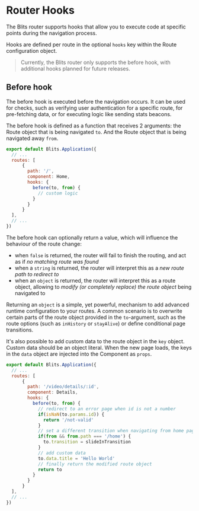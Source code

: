# Router Hooks

The Blits router supports hooks that allow you to execute code at specific points during the navigation process.

Hooks are defined per route in the optional `hooks` key within the Route configuration object.

> Currently, the Blits router only supports the before hook, with additional hooks planned for future releases.

## Before hook

The before hook is executed before the navigation occurs. It can be used for checks, such as verifying user authentication for a specific route, for pre-fetching data, or for executing logic like sending stats beacons.

The before hook is defined as a function that receives 2 arguments: the Route object that is being navigated `to`. And the Route object that is being navigated away `from`.

```js
export default Blits.Application({
  // ...
  routes: [
      {
        path: '/',
        component: Home,
        hooks: {
          before(to, from) {
            // custom logic
          }
        }
      }
  ],
  // ...
})
```

The before hook can optionally return a value, which will influence the behaviour of the route change:

- when  `false` is returned, the router will fail to finish the routing, and act as if _no matching route was found_
- when a `string` is returned, the router will interpret this as a _new route path to redirect to_
- when an `object` is returned, the router will interpret this as a route object, allowing to _modify (or completely replace) the route object_ being navigated to

Returning an `object` is a simple, yet powerful, mechanism to add advanced runtime configuration to your routes. A common scenario is to overwrite certain parts of the route object provided in the `to`-argument, such as the route options (such as `inHistory` or `stayAlive`) or define conditional page transitions.

It's also possible to add custom data to the route object in the `key` object. Custom data should be an object literal. When the new page loads, the keys in the `data` object are injected into the Component as `props`.

```js
export default Blits.Application({
  // ...
  routes: [
      {
        path: '/video/details/:id',
        component: Details,
        hooks: {
          before(to, from) {
            // redirect to an error page when id is not a number
            if(isNaN(to.params.id)) {
              return '/not-valid'
            }
            // set a different transition when navigating from home page
            if(from && from.path === '/home') {
              to.transition = slideInTransition
            }
            // add custom data
            to.data.title = 'Hello World'
            // finally return the modified route object
            return to
          }
        }
      }
  ],
  // ...
})
```
